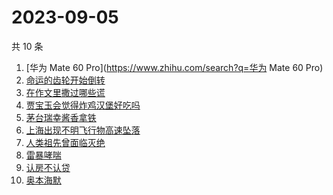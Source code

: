 # 2023-09-05

共 10 条

<!-- BEGIN ZHIHUSEARCH -->
<!-- 最后更新时间 Tue Sep 05 2023 01:08:44 GMT+0800 (China Standard Time) -->
1. [华为 Mate 60 Pro](https://www.zhihu.com/search?q=华为 Mate 60 Pro)
1. [命运的齿轮开始倒转](https://www.zhihu.com/search?q=命运的齿轮开始倒转)
1. [在作文里撒过哪些谎](https://www.zhihu.com/search?q=在作文里撒过哪些谎)
1. [贾宝玉会觉得炸鸡汉堡好吃吗](https://www.zhihu.com/search?q=贾宝玉会觉得炸鸡汉堡好吃吗)
1. [茅台瑞幸酱香拿铁](https://www.zhihu.com/search?q=茅台瑞幸酱香拿铁)
1. [上海出现不明飞行物高速坠落](https://www.zhihu.com/search?q=上海出现不明飞行物高速坠落)
1. [人类祖先曾面临灭绝](https://www.zhihu.com/search?q=人类祖先曾面临灭绝)
1. [雷暴哮喘](https://www.zhihu.com/search?q=雷暴哮喘)
1. [认房不认贷](https://www.zhihu.com/search?q=认房不认贷)
1. [奥本海默](https://www.zhihu.com/search?q=奥本海默)
<!-- END ZHIHUSEARCH -->
